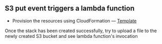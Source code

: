 ## S3 put event triggers a lambda function 

* Provision the resources using CloudFormation — [Template](https://github.com/gsidhu13/AWS-Projects/blob/main/S3TriggerLambda/s3trigger.yaml)

Once the stack has been created successfully, try to upload a file to the newly created S3 bucket and see lambda function's invocation 
